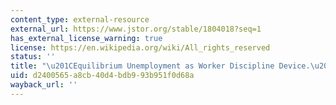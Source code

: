 ```yaml
---
content_type: external-resource
external_url: https://www.jstor.org/stable/1804018?seq=1
has_external_license_warning: true
license: https://en.wikipedia.org/wiki/All_rights_reserved
status: ''
title: "\u201CEquilibrium Unemployment as Worker Discipline Device.\u201D"
uid: d2400565-a8cb-40d4-bdb9-93b951f0d68a
wayback_url: ''
---
```

